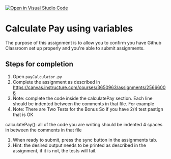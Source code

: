 [![Open in Visual Studio Code](https://classroom.github.com/assets/open-in-vscode-f059dc9a6f8d3a56e377f745f24479a46679e63a5d9fe6f495e02850cd0d8118.svg)](https://classroom.github.com/online_ide?assignment_repo_id=6637432&assignment_repo_type=AssignmentRepo)
# Calculate Pay using variables

The purpose of this assignment is to allow you to confirm you have Github Classroom set up properly and you're able to submit assignments.

## Steps for completion

1. Open `payCalculator.py`
1. Complete the assignment as described in https://canvas.instructure.com/courses/3650963/assignments/25666006
3. Note: complete the code inside the calculatePay section.  Each line should be indented between the comments in that file.  For example
4. Note: There are Two Tests for the Bonus So if you have 2/4 test pastign that is OK

calculatePay():
    all of the
    code you are writing
    should be indented 4 spaces
    in between the comments in that file

1. When ready to submit, press the sync button in the assignments tab.
1.  Hint: the desired output needs to be printed as described in the assignment, if it is not, the tests will fail.
